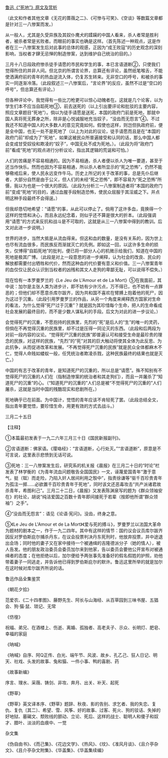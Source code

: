 [鲁迅《“死地”》原文及赏析](https://www.vrrw.net/wx/7574.html)

（此文和作者其他文章《无花的蔷薇之二》、《可惨与可笑》、《空谈》等数篇文章都是针对三一八惨案而发。）

从一般人，尤其是久受异族及其奴仆鹰犬的蹂躏的中国人看来，杀人者常是胜利者，被杀者常是劣败者。而眼前的事实也确是这样。（首先陈述一种观点，这是作者在三一八惨案发生后对此事的总体的观感，正因为“成王败寇”的历史观念的深刻影响，当权者才肆无忌惮的制造惨案，达到维护自己统治的目的。）

三月十八日段政府惨杀徒手请愿的市民和学生的事，本已言语道断②，只使我们觉得所住的并非人间。但北京的所谓言论界，总算还有评论，虽然纸笔喉舌，不能使洒满府前的青年的热血逆流入体，仍复苏生转来。无非空口的呼号，和被杀的事实一同逐渐冷落。（此段叙述三一八惨案后，“言论界”的反应，虽然不过是“空口的呼号”，但总算还有评论。）



但各种评论中，我觉得有一些比刀枪更可以惊心动魄者在。这就是几个论客，以为学生们本不应当自蹈死地③，前去送死的（以上引出要评论和批驳的主要内容，照应文章题目“死地”）。倘以为徒手请愿是送死，本国的政府门前是死地，那就中国人真将死无葬身之所，除非是心悦诚服地充当奴子，“没齿而无怨言”④。不过我还不知道中国人的大多数人的意见究竟如何。假使也这样，则岂但执政府前，便是全中国，也无一处不是死地了（以上为对此的议论，徒手请愿而且是在“本国的政府门前”却成为了“死地”，如果这被民众所普遍接受和认同的话，那么中国人都会变成甘受奴役和欺凌的“奴子”，中国无处不成为死地。）。（此段为将“政府门前”看成“死地”的观点进行分析议论，指出其逻辑的荒诞和可怕。）

人们的苦痛是不容易相通的。因为不易相通，杀人者便以杀人为唯一要道，甚至于还当作快乐。然而也因为不容易相通，所以杀人者所显示的“死之恐怖”，仍然不能够儆戒后来，使人民永远变作牛马。历史上所记的关于改革的事，总是先仆后继者，大部分自然是由于公义，但人们的未经“死之恐怖”，即不容易为“死之恐怖”所慑，我以为也是一个很大的原因。（此段为分析三一八惨案制造者将“本国的政府门前”变成“死地”的目的，通过血腥手段制造恐怖，使民众屈服于其淫威之下。并点明这种手段最终不会得逞。）

但我却恳切地希望：“请愿”的事，从此可以停止了。倘用了这许多血，竟换得一个这样的觉悟和决心，而且永远纪念着，则似乎还不算是很大的折本。（此段强调用“请愿”的方式来反抗和战斗是不可取的，这就是从三一八惨案中得到的教训。后文对此进一步说明。）

世界的进步，当然大抵是从流血得来。但这和血的数量，是没有关系的，因为世上也尽有流血很多，而民族反而渐就灭亡的先例。即如这一回，以这许多生命的损失，仅博得“自蹈死地”的批判，便已将一部分人心的机微示给我们，知道在中国的死地是极其广博。（此段是对上一段意思的进一步阐释，认为社会的改良、民众的解放都需要付出牺牲和代价，然而这种血的代价要有意义和价值。三一八惨案青年的血仅仅让民众认识到当权者的凶残和其文人走狗的卑鄙无耻，可以说得不偿失。）

现在恰有一本罗曼罗兰的《Le Jeu de L'Amour et de La Mort》⑤在我面前，其中说：加尔是主张人类为进步计，即不妨有少许污点，万不得已，也不妨有一点罪恶的；但他们却不愿意杀库尔跋齐，因为共和国不喜欢在臂膊上抱着他的死尸，因为这过于沉重。（此段引用罗曼罗兰的作品，从另一个角度来阐释西方国家对生命的看法，为什么觉得“死尸过于沉重”？就是因为其珍惜每个生命，把人的生命看成社会发展的最终目的，而不是少数人谋私利的手段。后文为对此的进一步议论。）

会觉得死尸的沉重，不愿抱持的民族里，先烈的“死”是后人的“生”的唯一的灵药，但倘在不再觉得沉重的民族里，却不过是压得一同沦灭的东西。（此段和后两段为对前一段内容的议论。“觉得死尸沉重的民族”即普遍认可和接受生命是最珍贵的理念的民族，对这样的民族，“先烈”的“死”对其的巨大触动将使其全体为此反思、为此抗争，从而促进改革和发展。“不再觉得死尸沉重的民族”就是民众全体都麻木不仁，觉得人命贱如蝼蚁一般，任凭统治者欺凌杀戮，这种民族最终的结果也就是灭亡。）

中国的有志于改革的青年，是知道死尸的沉重的，所以总是“请愿”。殊不知别有不觉得死尸的沉重的人们在（指制造惨案的统治者和其走狗们），而且一并屠杀了“知道死尸的沉重”的心。（“知道死尸的沉重的”人们总是被“不觉得死尸的沉重的”人们屠杀，这就是当时中国的残酷现实和悲剧所在。）

死地确乎已在前面。为中国计，觉悟的青年应该不肯轻死了罢。（此段总结全文，指出青年要觉悟，要珍惜生命，用更有效的方式去战斗。）



三月二十五日





【注释】

①本篇最初发表于一九二六年三月三十日《国民新报副刊》。

②言语道断：佛家语。《璎珞经》：“言语道断，心行处灭。”“言语道断”，原意是不可言说，这里表示悲愤到无话可说。

③死地：三一八惨案发生后，研究系的机关报《晨报》在三月二十日的“时论”栏发表了林学衡的《为青年流血问题敬告全国国民》一文，诬蔑爱国青年“激于意气，挺（铤）而走险，乃陷入奸人居间利用之彀中”，指责徐谦等“驱千百珍贵青年为孤注一掷……必欲置千百珍贵青年于死地”，同时该文还恶毒攻击“共产派诸君故杀青年，希图利己”。三月二十二日，《晨报》又发表陈渊泉写的题为《群众领袖安在》的社论，胡说“纯洁爱国之百数十青年即间接死于若辈（按即他所谓“群众领袖”）之手”。

④“没齿而无怨言”：语见《论语·宪问》。没齿，终身之意。

⑤《Le Jeu de L'Amour et de La Mort》《爱与死的搏斗》，罗曼罗兰以法国大革命为题材的剧本之一，作于一九二四年。其中有这样的情节：国约议会议员库尔跋齐因反对罗伯斯庇尔捕杀丹东，在议会投票判决丹东死刑时，他放弃投票，并中途退出会场；同时他的妻子又在家中接待一个被通缉的吉隆德派分子（她的情人），被人告发。他的朋友政治委员会委员加尔来到他家，告以委员会要他公开宣布对被通缉者的态度；在他拒绝以后，加尔便给予两张事先准备好的假名假姓的护照，劝他带着妻子一同逃走，并告诉他已得到罗伯斯庇尔的默许。鲁迅这里所举的就是加尔在这时候对库尔跋齐所说的话。

鲁迅作品全集鉴赏

《朝花夕拾》

范爱农、《二十四孝图》、藤野先生、阿长与山海经、从百草园到三味书屋、五猖会、狗·猫·鼠、琐记、无常

《仿徨》

祝福、弟兄、在酒楼上、伤逝、离婚、孤独者、高老夫子、示众、长明灯、肥皂、幸福的家庭

《呐喊》

《呐喊》自序、阿Q正传、白光、端午节、风波、故乡、孔乙己、狂人日记、明天、社戏、头发的故事、兔和猫、一件小事、鸭的喜剧、药

《故事新编》

序言、理水、采薇、铸剑、非攻、奔月、出关、补天、起死

《野草》

《野草》英文译本序、《野草》题辞、秋夜、影的告别、求乞者、我的失恋、复仇、复仇〔其二〕、希望、雪、风筝、好的故事、过客、死火、狗的驳诘、失掉的好地狱、墓碣文、颓败线的颤动、立论、死后、这样的战士、聪明人和傻子和奴才、腊叶、淡淡的血痕中、一觉

杂文集

《伪自由书》、《而己集》、《花边文学》、《热风》、《坟》、《准风月谈》、《且介亭杂文》、《且介亭杂文附集》、《华盖集》、《华盖集续编》

